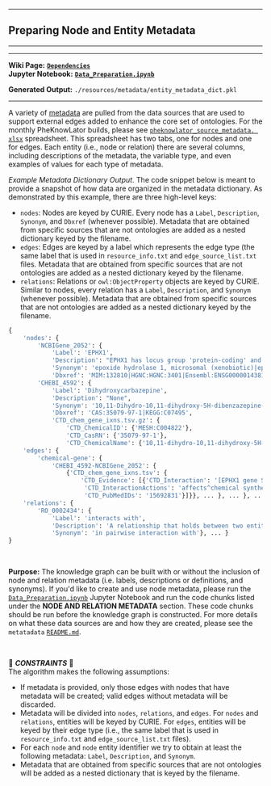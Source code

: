 ***
## Preparing Node and Entity Metadata  
***
***

**Wiki Page:** **[`Dependencies`](https://github.com/callahantiff/PheKnowLator/wiki/Dependencies#node-metadata)**  
**Jupyter Notebook:** **[`Data_Preparation.ipynb`](https://github.com/callahantiff/PheKnowLator/blob/master/notebooks/Data_Preparation.ipynb)**  

**Generated Output:** `./resources/metadata/entity_metadata_dict.pkl`  

___

A variety of <u>metadata</u> are pulled from the data sources that are used to support external edges added to 
enhance the core set of ontologies. For the monthly PheKnowLator builds, please see [`pheknowlator_source_metadata.
xlsx`](https://github.com/callahantiff/PheKnowLator/blob/master/resources/pheknowlator_source_metadata.xlsx) spreadsheet. This spreadsheet has two tabs, one for nodes and one for edges. Each entity (i.e., node or relation) there are several columns, including descriptions of the metadata, the variable type, and even examples of values for each type of metadata.  

*Example Metadata Dictionary Output*. The code snippet below is meant to provide a snapshot of how data are organized in the metadata dictionary. As demonstrated by this example, there are three high-level keys:  
  - `nodes`: Nodes are keyed by CURIE. Every node has a `Label`, `Description`, `Synonym`, and `Dbxref` (whenever possible). Metadata that are obtained from specific sources that are not ontologies are added as a nested dictionary keyed by the filename.   
  - `edges`: Edges are keyed by a label which represents the edge type (the same label that is used in `resource_info.txt` and `edge_source_list.txt` files. Metadata that are obtained from specific sources that are not ontologies are added as a nested dictionary keyed by the filename.    
  - `relations`: Relations or `owl:ObjectProperty` objects are keyed by CURIE. Similar to nodes, every relation has a `Label`, `Description`, and `Synonym` (whenever possible). Metadata that are obtained from specific sources that are not ontologies are added as a nested dictionary keyed by the filename.     

```python
{
    'nodes': {
        'NCBIGene_2052': {
            'Label': 'EPHX1',
            'Description': "EPHX1 has locus group 'protein-coding' and is located on chromosome 1 (1q42.12).",
            'Synonym': 'epoxide hydrolase 1, microsomal (xenobiotic)|epoxide hydratase|EPHX|HYL1|MEHepoxide hydrolase 1|epoxide hydrolase 1 microsomal|EPOX',
            'Dbxref': 'MIM:132810|HGNC:HGNC:3401|Ensembl:ENSG00000143819', ... },
        'CHEBI_4592': {
            'Label': 'Dihydroxycarbazepine',
            'Description': "None",
            'Synonym': '10,11-Dihydro-10,11-dihydroxy-5H-dibenzazepine-5-carboxamide|10,11-Dihydroxycarbamazepine',
            'Dbxref': 'CAS:35079-97-1|KEGG:C07495',
            'CTD_chem_gene_ixns.tsv.gz': {  
                'CTD_ChemicalID': {'MESH:C004822'},
                'CTD_CasRN': {'35079-97-1'},
                'CTD_ChemicalName': {'10,11-dihydro-10,11-dihydroxy-5H-dibenzazepine-5-carboxamide'}}, ... }, ... },
    'edges': {
        'chemical-gene': {
            'CHEBI_4592-NCBIGene_2052': {
                {'CTD_chem_gene_ixns.tsv': {
                    'CTD_Evidence': [{'CTD_Interaction': '[EPHX1 gene SNP affects the metabolism of carbamazepine epoxide] which affects the chemical synthesis of 10,11-dihydro-10,11-dihydroxy-5H-dibenzazepine-5-carboxamide',
                     'CTD_InteractionActions': 'affects^chemical synthesis|affects^metabolic processing',
                     'CTD_PubMedIDs': '15692831'}]}}, ... }, ... }, ... }, 
    'relations': {
        'RO_0002434': {
            'Label': 'interacts with',
            'Description': 'A relationship that holds between two entities in which the processes executed by the two entities are causally connected.',
            'Synonym': 'in pairwise interaction with'}, ... }
}
```

<br>

**Purpose:** 
The knowledge graph can be built with or without the inclusion of node and relation metadata (i.e. 
labels, descriptions or definitions, and synonyms). If you'd like to create and use node metadata, please run the 
[`Data_Preparation.ipynb`](https://github.com/callahantiff/PheKnowLator/blob/master/notebooks/Data_Preparation.ipynb)
Jupyter Notebook and run the code chunks listed under the **NODE AND RELATION METADATA** section. These code chunks should be run before the knowledge graph is constructed. For more details on what these data sources are and how they are created, please see the `metatadata` [`README.md`](https://github.com/callahantiff/PheKnowLator/blob/master/resources/node_data/README.md).

<br>

🛑 *<b>CONSTRAINTS</b>* 🛑  
The algorithm makes the following assumptions:
- If metadata is provided, only those edges with nodes that have metadata will be created; valid edges without metadata will be discarded.  
- Metadata will be divided into `nodes`, `relations`, and `edges`. For `nodes` and `relations`, entities will be 
  keyed by CURIE. For `edges`, entities will be keyed by their edge type (i.e., the same label that is used in 
  `resource_info.txt` and `edge_source_list.txt` files).
- For each `node` and `node` entity identifier we try to obtain at least the following metadata: `Label`, 
  `Description`, and `Synonym`.  
- Metadata that are obtained from specific sources that are not ontologies will be added as a nested dictionary that is 
  keyed by the filename.  
